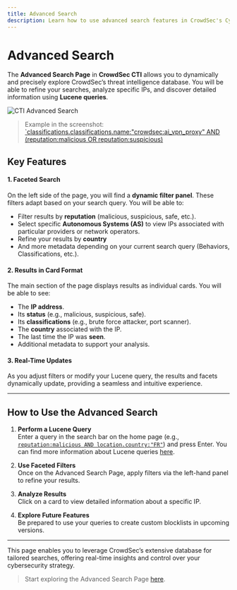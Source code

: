 ```yaml
---
title: Advanced Search
description: Learn how to use advanced search features in CrowdSec's Cyber Threat Intelligence (CTI) platform.
---
```


# Advanced Search

The **Advanced Search Page** in **CrowdSec CTI** allows you to dynamically and precisely explore CrowdSec’s threat intelligence database. You will be able to refine your searches, analyze specific IPs, and discover detailed information using **Lucene queries**.

![CTI Advanced Search](/img/console/cti/advanced_search/page.png)

> Example in the screenshot: [`classifications.classifications.name:"crowdsec:ai_vpn_proxy" AND (reputation:malicious OR reputation:suspicious)](<https://app.crowdsec.net/cti?q=classifications.classifications.name:%22crowdsec:ai_vpn_proxy%22+AND+(reputation:malicious+OR+reputation:suspicious)&page=1>)

## **Key Features**

#### 1. Faceted Search

On the left side of the page, you will find a **dynamic filter panel**. These filters adapt based on your search query. You will be able to:

-   Filter results by **reputation** (malicious, suspicious, safe, etc.).
-   Select specific **Autonomous Systems (AS)** to view IPs associated with particular providers or network operators.
-   Refine your results by **country**
-   And more metadata depending on your current search query (Behaviors, Classifications, etc.).

#### 2. Results in Card Format

The main section of the page displays results as individual cards. You will be able to see:

-   The **IP address**.
-   Its **status** (e.g., malicious, suspicious, safe).
-   Its **classifications** (e.g., brute force attacker, port scanner).
-   The **country** associated with the IP.
-   The last time the IP was **seen**.
-   Additional metadata to support your analysis.

#### 3. Real-Time Updates

As you adjust filters or modify your Lucene query, the results and facets dynamically update, providing a seamless and intuitive experience.

---

## **How to Use the Advanced Search**

1. **Perform a Lucene Query**  
   Enter a query in the search bar on the home page (e.g., [`reputation:malicious AND location.country:"FR"`](https://app.crowdsec.net/cti?q=reputation:malicious+AND+location.country:%22FR%22&page=1)) and press Enter.
   You can find more information about Lucene queries [here](https://docs.crowdsec.net/u/cti_api/search_queries/).

2. **Use Faceted Filters**  
   Once on the Advanced Search Page, apply filters via the left-hand panel to refine your results.

3. **Analyze Results**  
   Click on a card to view detailed information about a specific IP.

4. **Explore Future Features**  
   Be prepared to use your queries to create custom blocklists in upcoming versions.

---

This page enables you to leverage CrowdSec’s extensive database for tailored searches, offering real-time insights and control over your cybersecurity strategy.

> Start exploring the Advanced Search Page [here](https://app.crowdsec.net/cti?q=reputation:malicious+AND+location.country:%22FR%22).
